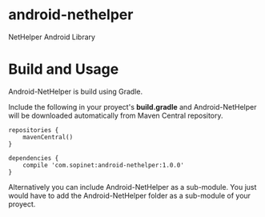 android-nethelper
=================

NetHelper Android Library

Build and Usage
===============

Android-NetHelper is build using Gradle.

Include the following in your proyect's <b>build.gradle</b> and Android-NetHelper will be downloaded automatically from Maven Central repository.

    repositories {
        mavenCentral()
    }
    
    dependencies {
        compile 'com.sopinet:android-nethelper:1.0.0'
    }

Alternatively you can include Android-NetHelper as a sub-module. You just would have to add the Android-NetHelper folder as a sub-module of your proyect.